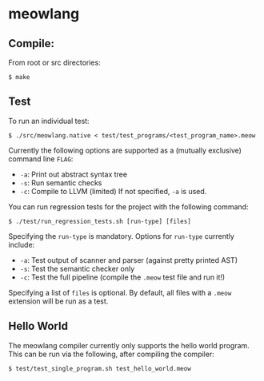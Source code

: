 # meowlang

## Compile:

From root or src directories:
```
$ make
```

## Test

To run an individual test:
```
$ ./src/meowlang.native < test/test_programs/<test_program_name>.meow
```
Currently the following options are supported as a (mutually exclusive) command line `FLAG`:
* `-a`: Print out abstract syntax tree
* `-s`: Run semantic checks
* `-c`: Compile to LLVM (limited)
If not specified, `-a` is used.

You can run regression tests for the project with the following command:
```
$ ./test/run_regression_tests.sh [run-type] [files]
```
Specifying the `run-type` is mandatory. Options for `run-type` currently include:
* `-a`: Test output of scanner and parser (against pretty printed AST)
* `-s`: Test the semantic checker only
* `-c`: Test the full pipeline (compile the `.meow` test file and run it!)

Specifying a list of `files` is optional. By default, all files with a `.meow` extension
will be run as a test.

## Hello World

The meowlang compiler currently only supports the hello world program. This can
be run via the following, after compiling the compiler:
```
$ test/test_single_program.sh test_hello_world.meow
```
